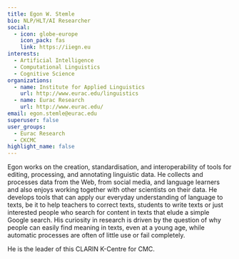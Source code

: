 ```yaml
---
title: Egon W. Stemle
bio: NLP/HLT/AI Researcher
social:
  - icon: globe-europe
    icon_pack: fas
    link: https://iiegn.eu
interests:
  - Artificial Intelligence
  - Computational Linguistics
  - Cognitive Science
organizations:
  - name: Institute for Applied Linguistics
    url: http://www.eurac.edu/linguistics
  - name: Eurac Research
    url: http://www.eurac.edu/
email: egon.stemle@eurac.edu
superuser: false
user_groups:
  - Eurac Research
  - CKCMC
highlight_name: false
---
```

Egon works on the creation, standardisation, and interoperability of tools for
editing, processing, and annotating linguistic data. He collects and processes
data from the Web, from social media, and language learners and also enjoys
working together with other scientists on their data. He develops tools that
can apply our everyday understanding of language to texts, be it to help
teachers to correct texts, students to write texts or just interested people
who search for content in texts that elude a simple Google search. His
curiosity in research is driven by the question of why people can easily find
meaning in texts, even at a young age, while automatic processes are often of
little use or fail completely.

He is the leader of this CLARIN K-Centre for CMC.
